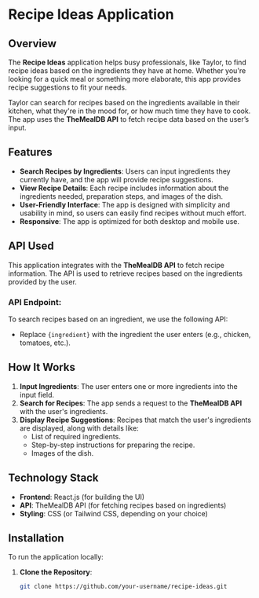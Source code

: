 
# Recipe Ideas Application

## Overview

The **Recipe Ideas** application helps busy professionals, like Taylor, to find recipe ideas based on the ingredients they have at home. Whether you're looking for a quick meal or something more elaborate, this app provides recipe suggestions to fit your needs.

Taylor can search for recipes based on the ingredients available in their kitchen, what they're in the mood for, or how much time they have to cook. The app uses the **TheMealDB API** to fetch recipe data based on the user’s input.

## Features

- **Search Recipes by Ingredients**: Users can input ingredients they currently have, and the app will provide recipe suggestions.
- **View Recipe Details**: Each recipe includes information about the ingredients needed, preparation steps, and images of the dish.
- **User-Friendly Interface**: The app is designed with simplicity and usability in mind, so users can easily find recipes without much effort.
- **Responsive**: The app is optimized for both desktop and mobile use.

## API Used

This application integrates with the **TheMealDB API** to fetch recipe information. The API is used to retrieve recipes based on the ingredients provided by the user.

### API Endpoint:
To search recipes based on an ingredient, we use the following API:

- Replace `{ingredient}` with the ingredient the user enters (e.g., chicken, tomatoes, etc.).

## How It Works

1. **Input Ingredients**: The user enters one or more ingredients into the input field.
2. **Search for Recipes**: The app sends a request to the **TheMealDB API** with the user's ingredients.
3. **Display Recipe Suggestions**: Recipes that match the user's ingredients are displayed, along with details like:
   - List of required ingredients.
   - Step-by-step instructions for preparing the recipe.
   - Images of the dish.

## Technology Stack

- **Frontend**: React.js (for building the UI)
- **API**: TheMealDB API (for fetching recipes based on ingredients)
- **Styling**: CSS (or Tailwind CSS, depending on your choice)

## Installation

To run the application locally:

1. **Clone the Repository**:
   ```bash
   git clone https://github.com/your-username/recipe-ideas.git


